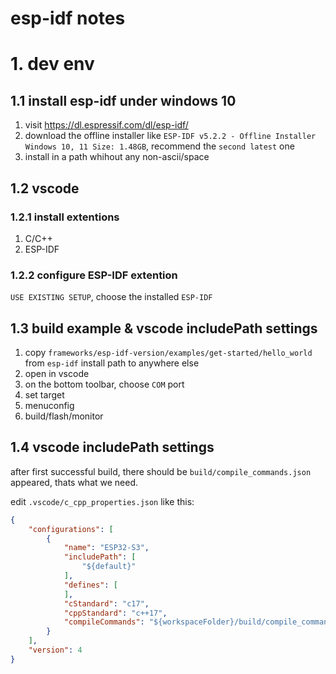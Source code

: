 esp-idf notes
===============

# 1. dev env

## 1.1 install esp-idf under windows 10

1. visit https://dl.espressif.com/dl/esp-idf/
2. download the offline installer like `ESP-IDF v5.2.2 - Offline Installer Windows 10, 11 Size: 1.48GB`, recommend the `second latest` one 
3. install in a path whihout any non-ascii/space

## 1.2 vscode

### 1.2.1 install extentions

1. C/C++
2. ESP-IDF

### 1.2.2 configure ESP-IDF extention

`USE EXISTING SETUP`, choose the installed `ESP-IDF`

## 1.3 build example & vscode includePath settings

1. copy `frameworks/esp-idf-version/examples/get-started/hello_world` from `esp-idf` install path to anywhere else
2. open in vscode
3. on the bottom toolbar, choose `COM` port
4. set target
5. menuconfig
6. build/flash/monitor

## 1.4 vscode includePath settings

after first successful build, there should be `build/compile_commands.json` appeared, thats what we need.

edit `.vscode/c_cpp_properties.json` like this:

```json
{
    "configurations": [
        {
            "name": "ESP32-S3",
            "includePath": [
                "${default}"
            ],
            "defines": [
            ],
            "cStandard": "c17",
            "cppStandard": "c++17",
            "compileCommands": "${workspaceFolder}/build/compile_commands.json"
        }
    ],
    "version": 4
}
```
